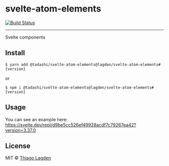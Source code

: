 # svelte-atom-elements

[![Build Status][ci-img]][ci]


[ci-img]:  https://github.com/lagden/svelte-atom-elements/workflows/Node.js%20CI/badge.svg
[ci]:      https://github.com/lagden/svelte-atom-elements/actions?query=workflow%3A%22Node.js+CI%22

---

Svelte components

## Install

```
$ yarn add @tadashi/svelte-atom-elements@lagden/svelte-atom-elements#{version}
```

or

```
$ npm i @tadashi/svelte-atom-elements@lagden/svelte-atom-elements#{version}
```


## Usage

You can see an example here: https://svelte.dev/repl/d9be5cc526ef49928acdf7c79267ea42?version=3.37.0


## License

MIT © [Thiago Lagden](https://github.com/lagden)
